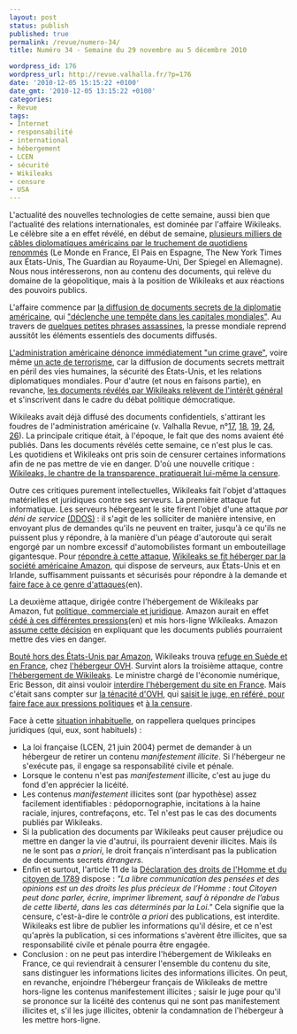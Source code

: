 ```yaml
---
layout: post
status: publish
published: true
permalink: /revue/numero-34/
title: Numéro 34 - Semaine du 29 novembre au 5 décembre 2010

wordpress_id: 176
wordpress_url: http://revue.valhalla.fr/?p=176
date: '2010-12-05 15:15:22 +0100'
date_gmt: '2010-12-05 13:15:22 +0100'
categories:
- Revue
tags:
- Internet
- responsabilité
- international
- hébergement
- LCEN
- sécurité
- Wikileaks
- censure
- USA
---
```

<p>L'actualité des nouvelles technologies de cette semaine, aussi bien que l'actualité des relations internationales, est dominée par l'affaire Wikileaks. Le célèbre site a en effet révélé, en début de semaine, <a href="http://www.lemonde.fr/tiny/1446078/">plusieurs milliers de câbles diplomatiques américains par le truchement de quotidiens renommés</a> (Le Monde en France, El Pais en Espagne, The New York Times aux États-Unis, The Guardian au Royaume-Uni, Der Spiegel en Allemagne). Nous nous intéresserons, non au contenu des documents, qui relève du domaine de la géopolitique, mais à la position de Wikileaks et aux réactions des pouvoirs publics.</p>
<p>L'affaire commence par <a href="http://www.lemonde.fr/tiny/1446540/">la diffusion de documents secrets de la diplomatie américaine</a>, qui <a href="http://www.lemonde.fr/tiny/1446096/">"déclenche une tempête dans les capitales mondiales"</a>. Au travers de <a href="http://www.lemonde.fr/tiny/1446279/">quelques petites phrases assassines</a>, la presse mondiale reprend aussitôt les éléments essentiels des documents diffusés.</p>
<p><a href="http://www.lemonde.fr/tiny/1446636/">L'administration américaine dénonce immédiatement "un crime grave"</a>, voire même <a href="http://www.numerama.com/magazine/17494-wikileaks-accuse-de-terrorisme-et-d-espionnage-par-un-elu-americain.html">un acte de terrorisme</a>, car la diffusion de documents secrets mettrait en péril des vies humaines, la sécurité des États-Unis, et les relations diplomatiques mondiales. Pour d'autre (et nous en faisons partie), en revanche, <a href="http://www.lemonde.fr/tiny/1447403/">les documents révélés par Wikileaks relèvent de l'intérêt général</a> et s'inscrivent dans le cadre du débat politique démocratique.</p>
<p>Wikileaks avait déjà diffusé des documents confidentiels, s'attirant les foudres de l'administration américaine (v. Valhalla Revue, n°<a href="http://revue.valhalla.fr/numeros/17/">17</a>, <a href="http://revue.valhalla.fr/numeros/18/">18</a>, <a href="http://revue.valhalla.fr/numeros/19/">19</a>, <a href="http://revue.valhalla.fr/numeros/24/">24</a>, <a href="http://revue.valhalla.fr/numeros/26/">26</a>). La principale critique était, à l'époque, le fait que des noms avaient été publiés. Dans les documents révélés cette semaine, ce n'est plus le cas. Les quotidiens et Wikileaks ont pris soin de censurer certaines informations afin de ne pas mettre de vie en danger. D'où une nouvelle critique : <a href="http://www.lemonde.fr/tiny/1446786/">Wikileaks, le chantre de la transparence, pratiquerait lui-même la censure</a>.</p>
<p>Outre ces critiques purement intellectuelles, Wikileaks fait l'objet d'attaques matérielles et juridiques contre ses serveurs. La première attaque fut informatique. Les serveurs hébergeant le site firent l'objet d'une attaque <i>par déni de service</i> <a href="http://www.cisco.com/en/US/tech/tk59/technologies_white_paper09186a0080174a5b.shtml">(DDOS)</a> : il s'agit de les solliciter de manière intensive, en envoyant plus de demandes qu'ils ne peuvent en traiter, jusqu'à ce qu'ils ne puissent plus y répondre, à la manière d'un péage d'autoroute qui serait engorgé par un nombre excessif d'automobilistes formant un embouteillage gigantesque. Pour <a href="http://www.lemondeinformatique.fr/actualites/lire-wikileaks-heberge-chez-amazon-ec2-pour-echapper-a-des-attaques-dos-32284.html">répondre à cette attaque</a>, <a href="http://www.lemondeinformatique.fr/actualites/lire-wikileaks-heberge-chez-amazon-ec2-pour-echapper-a-des-attaques-dos-32284.html">Wikileaks se fit héberger par la société américaine Amazon</a>, qui dispose de serveurs, aux États-Unis et en Irlande, suffisamment puissants et sécurisés pour répondre à la demande et <a href="http://arstechnica.com/security/news/2010/11/wikileaks-moves-to-amazons-cloud-to-evade-massive-ddos.ars">faire face à ce genre d'attaques</a><span class="lang">(en)</span>.</p>
<p>La deuxième attaque, dirigée contre l'hébergement de Wikileaks par Amazon, fut <a href="http://www.numerama.com/magazine/17507-amazon-n-heberge-plus-wikileaks-apres-des-pressions-politiques-et-commerciales.html">politique, commerciale et juridique</a>. Amazon aurait en effet <a href="http://arstechnica.com/security/news/2010/12/wikileaks-kicked-out-of-amazons-cloud.ars">cédé à ces différentes pressions</a><span class="lang">(en)</span> et mis hors-ligne Wikileaks. Amazon <a href="http://www.numerama.com/magazine/17521-amazon-assume-l-expulsion-de-wikileaks-qu-il-critique-severement.html">assume cette décision</a> en expliquant que les documents publiés pourraient mettre des vies en danger.</p>
<p><a href="http://www.silicon.fr/amazone-boute-wikileaks-hors-des-etats-unis-43220.html">Bouté hors des États-Unis par Amazon</a>, Wikileaks trouva <a href="http://www.zdnet.fr/actualites/lache-par-amazon-wikileaks-trouve-refuge-en-france-et-en-suede-39756522.htm">refuge en Suède et en France</a>, chez <a href="http://www.ovh.com/fr/">l'hébergeur OVH</a>. Survint alors la troisième attaque, contre <a href="http://www.lemondeinformatique.fr/actualites/lire-chasse-d-amazon-wikileaks-revient-en-france-et-en-suede-32317.html">l'hébergement de Wikileaks</a>. Le ministre chargé de l'économie numérique, Eric Besson, dit ainsi vouloir <a href="http://www.numerama.com/magazine/17526-eric-besson-veut-interdire-l-hebergement-de-wikileaks-en-france.html">interdire l'hébergement du site en France</a>. Mais c'était sans compter sur <a href="http://www.liberation.fr/monde/01012305988-besson-ne-veut-plus-que-la-france-heberge-wikileaks">la ténacité d'OVH</a>, qui <a href="http://www.numerama.com/magazine/17530-wikileaks-ovh-saisit-le-juge-des-referes-et-evoque-des-pressions.html">saisit le juge, en référé, pour faire face aux pressions politiques</a> et <a href="http://www.laquadrature.net/fr/wikileaks-et-la-censure-politique-dinternet-nous-voila-prevenus">à la censure</a>.</p>
<p>Face à cette <a href="http://abonnes.lemonde.fr/technologies/article/2010/12/03/besson-contre-l-hebergeur-de-wikileaks-une-situation-inedite_1448820_651865.html">situation inhabituelle</a>, on rappellera quelques principes juridiques (qui, eux, sont habituels) :</p>
<ul>
<li>La loi française (LCEN, 21 juin 2004) permet de demander à un hébergeur de retirer un contenu <i>manifestement illicite</i>. Si l'hébergeur ne s'exécute pas, il engage sa responsabilité civile et pénale.</li>
<li>Lorsque le contenu n'est pas <i>manifestement</i> illicite, c'est au juge du fond d'en apprécier la licéité.</li>
<li>Les contenus <i>manifestement</i> illicites sont (par hypothèse) assez facilement identifiables : pédopornographie, incitations à la haine raciale, injures, contrefaçons, etc. Tel n'est pas le cas des documents publiés par Wikileaks.</li>
<li>Si la publication des documents par Wikileaks peut causer préjudice ou mettre en danger la vie d'autrui, ils pourraient devenir illicites. Mais ils ne le sont pas <i>a priori</i>, le droit français n'interdisant pas la publication de documents secrets <i>étrangers</i>.</li>
<li>Enfin et surtout, l'article 11 de la <a href="http://www.assemblee-nationale.fr/histoire/dudh/1789.asp">Déclaration des droits de l'Homme et du citoyen de 1789</a> dispose : <i>"La libre communication des pensées et des opinions est un des droits les plus précieux de l’Homme : tout Citoyen peut donc parler, écrire, imprimer librement, sauf à répondre de l’abus de cette liberté, dans les cas déterminés par la Loi."</i> Cela signifie que la censure, c'est-à-dire le contrôle <i>a priori</i> des publications, est interdite. Wikileaks est libre de publier les informations qu'il désire, et ce n'est qu'après la publication, si ces informations s'avèrent être illicites, que sa responsabilité civile et pénale pourra être engagée.</li>
<li>Conclusion : on ne peut pas interdire l'hébergement de Wikileaks en France, ce qui reviendrait à censurer l'ensemble du contenu du site, sans distinguer les informations licites des informations illicites. On peut, en revanche, enjoindre l'hébergeur français de Wikileaks de mettre hors-ligne les contenus manifestement illicites ; saisir le juge pour qu'il se prononce sur la licéité des contenus qui ne sont pas manifestement illicites et, s'il les juge illicites, obtenir la condamnation de l'hébergeur à les mettre hors-ligne.
</ul>
